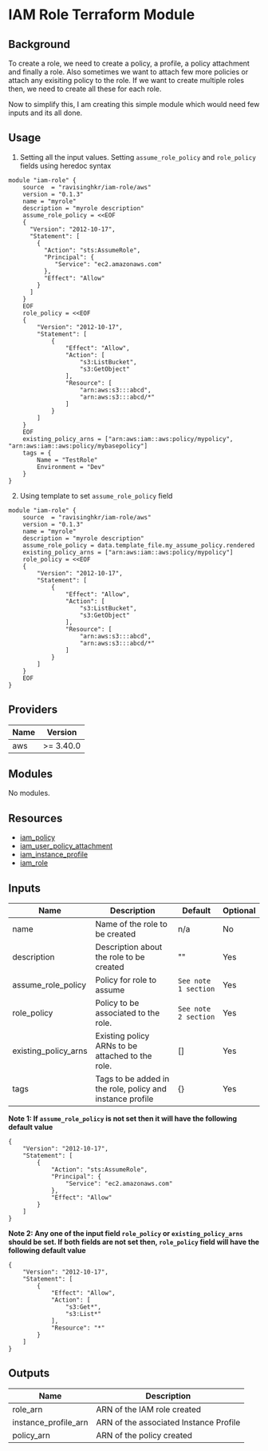 # IAM Role Terraform Module

## Background

To create a role, we need to create a policy, a profile, a policy attachment and finally a role. Also sometimes we want to attach few more policies or attach any exisiting policy to the role. If we want to create multiple roles then, we need to create all these for each role.

Now to simplify this, I am creating this simple module which would need few inputs and its all done.

## Usage
1. Setting all the input values. Setting `assume_role_policy` and `role_policy` fields using heredoc syntax
```hcl
module "iam-role" {
    source  = "ravisinghkr/iam-role/aws"
    version = "0.1.3"
    name = "myrole"
    description = "myrole description"
    assume_role_policy = <<EOF
    {
      "Version": "2012-10-17",
      "Statement": [
        {
          "Action": "sts:AssumeRole",
          "Principal": {
             "Service": "ec2.amazonaws.com"
          },
          "Effect": "Allow"
        }
      ]
    }
    EOF
    role_policy = <<EOF
    {
        "Version": "2012-10-17",
        "Statement": [
            {
                "Effect": "Allow",
                "Action": [
                    "s3:ListBucket",
                    "s3:GetObject"
                ],
                "Resource": [
                    "arn:aws:s3:::abcd",
                    "arn:aws:s3:::abcd/*"
                ]
            }
        ]
    }
    EOF
    existing_policy_arns = ["arn:aws:iam::aws:policy/mypolicy", "arn:aws:iam::aws:policy/mybasepolicy"]
    tags = {
        Name = "TestRole"
        Environment = "Dev"
    }
}
```
2. Using template to set `assume_role_policy` field
```hcl
module "iam-role" {
    source  = "ravisinghkr/iam-role/aws"
    version = "0.1.3"
    name = "myrole"
    description = "myrole description"
    assume_role_policy = data.template_file.my_assume_policy.rendered
    existing_policy_arns = ["arn:aws:iam::aws:policy/mypolicy"]
    role_policy = <<EOF
    {
        "Version": "2012-10-17",
        "Statement": [
            {
                "Effect": "Allow",
                "Action": [
                    "s3:ListBucket",
                    "s3:GetObject"
                ],
                "Resource": [
                    "arn:aws:s3:::abcd",
                    "arn:aws:s3:::abcd/*"
                ]
            }
        ]
    }
    EOF
}
```

## Providers

| Name | Version |
|------|---------|
|  aws | >= 3.40.0 |


## Modules

No modules.


## Resources

- [iam_policy](https://registry.terraform.io/providers/hashicorp/aws/latest/docs/resources/iam_role_policy)
- [iam_user_policy_attachment](https://registry.terraform.io/providers/hashicorp/aws/latest/docs/resources/iam_policy_attachment)
- [iam_instance_profile](https://registry.terraform.io/providers/hashicorp/aws/latest/docs/resources/iam_instance_profile)
- [iam_role](https://registry.terraform.io/providers/hashicorp/aws/latest/docs/resources/iam_role)


## Inputs

|Name                             |Description                                                        |Default                  |Optional |
|---------------------------------|-------------------------------------------------------------------|-------------------------|---------|
|name                |Name of the role to be created                                                  |n/a                      |No       |
|description         |Description about the role to be created                                        |""                       |Yes      |
|assume_role_policy  |Policy for role to assume                                                       |`See note 1 section`     |Yes      |
|role_policy         |Policy to be associated to the role.                                            |`See note 2 section`     |Yes      |
|existing_policy_arns|Existing policy ARNs to be attached to the role.                                |[]                       |Yes      |
|tags                |Tags to be added in the role, policy and instance profile                       |{}                       |Yes      |

**Note 1: If `assume_role_policy` is not set then it will have the following default value**
```hcl
{
    "Version": "2012-10-17",
    "Statement": [
        {
            "Action": "sts:AssumeRole",
            "Principal": {
                "Service": "ec2.amazonaws.com"
            },
            "Effect": "Allow"
        }
    ]
}
```

**Note 2: Any one of the input field `role_policy` or `existing_policy_arns` should be set. If both fields are not set then, `role_policy` field will have the following default value**
```hcl
{
    "Version": "2012-10-17",
    "Statement": [
        {
            "Effect": "Allow",
            "Action": [
                "s3:Get*",
                "s3:List*"
            ],
            "Resource": "*"
        }
    ]
}
```

## Outputs

|Name                   | Description                                                  |
|-----------------------|------------------------------------------------------|
|role_arn|ARN of the IAM role created|
|instance_profile_arn|ARN of the associated Instance Profile|
|policy_arn|ARN of the policy created|
